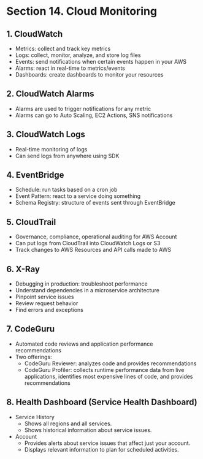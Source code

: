 # Section 14. Cloud Monitoring

## 1. CloudWatch
- Metrics: collect and track key metrics
- Logs: collect, monitor, analyze, and store log files
- Events: send notifications when certain events happen in your AWS
- Alarms: react in real-time to metrics/events
- Dashboards: create dashboards to monitor your resources

## 2. CloudWatch Alarms
- Alarms are used to trigger notifications for any metric
- Alarms can go to Auto Scaling, EC2 Actions, SNS notifications

## 3. CloudWatch Logs
- Real-time monitoring of logs
- Can send logs from anywhere using SDK

## 4. EventBridge
- Schedule: run tasks based on a cron job
- Event Pattern: react to a service doing something
- Schema Registry: structure of events sent through EventBridge

## 5. CloudTrail
- Governance, compliance, operational auditing for AWS Account
- Can put logs from CloudTrail into CloudWatch Logs or S3
- Track changes to AWS Resources and API calls made to AWS

## 6. X-Ray
- Debugging in production: troubleshoot performance
- Understand dependencies in a microservice architecture
- Pinpoint service issues
- Review request behavior
- Find errors and exceptions

## 7. CodeGuru
- Automated code reviews and application performance recommendations
- Two offerings:
  - CodeGuru Reviewer: analyzes code and provides recommendations
  - CodeGuru Profiler: collects runtime performance data from live applications, identifies most expensive lines of code, and provides recommendations

## 8. Health Dashboard (Service Health Dashboard)
- Service History
  - Shows all regions and all services.
  - Shows historical information about service issues.
- Account
  - Provides alerts about service issues that affect just your account.
  - Displays relevant information to plan for scheduled activities.
  